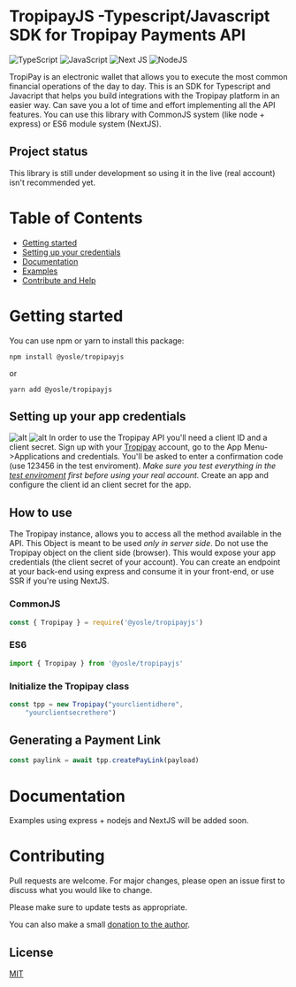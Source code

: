 TropipayJS -Typescript/Javascript SDK for Tropipay Payments API
===========
![TypeScript](https://img.shields.io/badge/typescript-%23007ACC.svg?style=for-the-badge&logo=typescript&logoColor=white) 
![JavaScript](https://img.shields.io/badge/javascript-%23323330.svg?style=for-the-badge&logo=javascript&logoColor=%23F7DF1E)
![Next JS](https://img.shields.io/badge/Next-black?style=for-the-badge&logo=next.js&logoColor=white)
![NodeJS](https://img.shields.io/badge/node.js-6DA55F?style=for-the-badge&logo=node.js&logoColor=white)

TropiPay is an electronic wallet that allows you to execute the most common financial operations of the day to day. This is an SDK for Typescript and Javacript that helps you build integrations with the Tropipay platform in an easier way. Can save you a lot of time and effort implementing all the API features. You can use this library with CommonJS system (like node + express) or ES6 module system (NextJS).

## Project status
This library is still under development so using it in the live (real account) isn't recommended yet.

# Table of Contents
* [Getting started](#getting-started)
* [Setting up your credentials](#setting-up-your-app-credentials)
* [Documentation](#documentation)
* [Examples](#examples)
* [Contribute and Help](#contributing-and-help)

# Getting started
You can use npm or yarn to install this package:

```npm install @yosle/tropipayjs``` 

or

```yarn add @yosle/tropipayjs```

## Setting up your app credentials
![alt](/docs/images/app-credentials-menu.png)
![alt](/docs/images/confirmation-code-screen.png)
In order to use the Tropipay API you'll need a client ID and a client secret. Sign up with your [Tropipay](www.tropipay.com) account, go to the App Menu->Applications and credentials. You'll be asked to enter a confirmation code (use 123456 in the test enviroment). _Make sure you test everything in the [test enviroment](https://tropipay-dev.herokuapp.com) first before using your real account._ Create an app and configure the client id an client secret for the app.

## How to use
The Tropipay instance, allows you to access all the method available in the API. This Object is meant to be used *only in server side*. Do not use the Tropipay object on the client side (browser). This would expose your app credentials (the client secret of your account). You can create an endpoint at your back-end using express and consume it in your front-end, or use SSR if you're using NextJS.

### CommonJS 
```javascript
const { Tropipay } = require('@yosle/tropipayjs')
```
### ES6 
```javascript
import { Tropipay } from '@yosle/tropipayjs'
```
### Initialize the Tropipay class
```javascript
const tpp = new Tropipay("yourclientidhere",
    "yourclientsecrethere")
```
## Generating a Payment Link
```javascript
const paylink = await tpp.createPayLink(payload)
```

# Documentation
Examples using express + nodejs and NextJS will be added soon.

# Contributing
Pull requests are welcome. For major changes, please open an issue first to discuss what you would like to change.

Please make sure to update tests as appropriate.

You can also make a small [donation to the author](https://tppay.me/l94qaa3h).
## License
[MIT](https://choosealicense.com/licenses/mit/)



